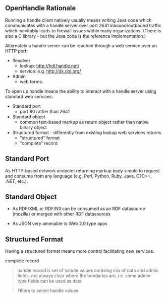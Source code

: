 ## OpenHandle Rationale ##

Running a handle client natively usually means writing Java code which communicates with a handle server over port 2641 inbound/outbound traffic which inevitably leads to firewall issues within many organizations. (There is also a C library - but the Java code is the reference implementation.)

Alternately a handle server can be reached through a web service over an HTTP port:

  * Resolver
    * lookup: http://hdl.handle.net/
    * service: e.g. http://dx.doi.org/
  * Admin
    * web forms:

To open up handle means the ability to interact with a handle server using standard web services:

  * Standard port
    * port 80 rather than 2641
  * Standard object
    * common text-based markup as return object rather than native binary object
  * Structured format - differently from existing lookup web services returns
    * "structured" format
    * "complete" record

## Standard Port ##

As HTTP-based network endpoint returning markup body simple to request and consume from any language (e.g. Perl, Python, Ruby, Java, C?C++, .NET, etc.).


## Standard Object ##

  * As RDF/XML or RDF/N3 can be consumed as an RDF datasource (mozilla) or merged with other RDF datasources

  * As JSON very amenable to Web 2.0 type apps

## Structured Format ##

Having a structured format means more control facilitating new services.

complete record

> handle record is set of handle values containg mix of data and admin fields. not always clear where the bundaries are, i.e. some admin-type fields can be used as data

> Filters to select handle values